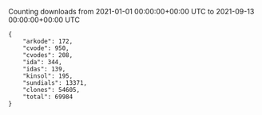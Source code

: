 
Counting downloads from 2021-01-01 00:00:00+00:00 UTC to 2021-09-13 00:00:00+00:00 UTC

```
{
    "arkode": 172,
    "cvode": 950,
    "cvodes": 208,
    "ida": 344,
    "idas": 139,
    "kinsol": 195,
    "sundials": 13371,
    "clones": 54605,
    "total": 69984
}
```
